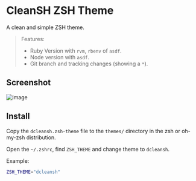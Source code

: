 # CleanSH ZSH Theme

A clean and simple ZSH theme.

> Features:
>
> - Ruby Version with `rvm`, `rbenv` of `asdf`.
> - Node version with `asdf`.
> - Git branch and tracking changes (showing a `*`).

## Screenshot

![image](https://user-images.githubusercontent.com/5846823/89652133-65f05080-d89b-11ea-9e09-5fb65b83cb05.png)

## Install

Copy the `dcleansh.zsh-theme` file to the `themes/` directory in the zsh or oh-my-zsh distribution.

Open the `~/.zshrc`, find `ZSH_THEME` and change theme to `dcleansh`.

Example:

```sh
ZSH_THEME="dcleansh"
```
